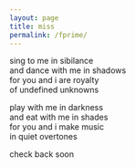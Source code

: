 ```yaml
---
layout: page
title: miss
permalink: /fprime/
---
```


sing to me in sibilance  
and dance with me in shadows  
for you and i are royalty  
of undefined unknowns  

play with me in darkness  
and eat with me in shades  
for you and i make music  
in quiet overtones  

check back soon
